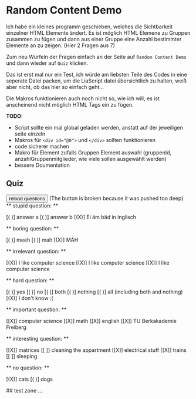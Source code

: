 <!--
import: https://github.com/fjangfaragesh/liaRandomSelector/raw/master/import.md
script: https://github.com/fjangfaragesh/liaRandomSelector/raw/master/randomVisibility.js
-->
# Random Content Demo

Ich habe ein kleines programm geschieben, welches die Sichtbarkeit einzelner HTML Elemente ändert.
Es ist möglich HTML Elemene zu Gruppen zusammen zu fügen und dann aus einer Gruppe eine Anzahl bestimmter Elemente an zu zeigen. (Hier 2 Fragen aus 7)

Zum neu Würfeln der Fragen einfach an der Seite auf `Random Content Demo` und dann wieder auf `Quiz` klicken.

Das ist erst mal nur ein Test, ich würde am liebsten Teile des Codes in eine seperate Datei packen, um die LiaScript datei übersichtlich zu halten, weiß aber nicht, ob das hier so einfach geht...

Die Makros funktionieren auch noch nicht so, wie ich will, es ist anscheinend nicht möglich HTML Tags ein zu fügen.


**TODO:**
* Script sollte ein mal global geladen werden, anstatt auf der jeweiligen seite einzeln
* Makros für `<div id="@0">` und `</div>` sollten funktionieren
* code sicherer machen
* Makro für Element zufalls Gruppen Element auswahl (gruppenId, anzahlGruppenmitglieder, wie viele sollen ausgewählt werden)
* bessere Doumentation
## Quiz
<script>
/* can change the visibility of html elements with id
 * 
 * you can create groups of elements, from which random elements can be displayed
 * 
 * group element id: group id followed by _ and running index
 */ 

    
// TODO checks for Illegal Arguments
 
//example configuration   
const EXAMPLE_QUIZ_GROUP_ID = "quiz";
const EXAMPLE_QUIZ_SIZE = 7;
const EXAMPLE_NUMBER_OF_VISIBLES = 2;
    
window.setTimeout(runExample,1);
function runExample() {
//    alert("doing...");
    showRandom(EXAMPLE_QUIZ_GROUP_ID,
               EXAMPLE_QUIZ_SIZE,
               EXAMPLE_NUMBER_OF_VISIBLES);
}   
    
    
//code
const HIDDEN = "none";
const VISIBLE = "inline";
const GROUP_SEPERATOR = "_"; //seperates group id and index

function showRandom(groupId, groupSize, numberOfVisibleMembers) {
    let invisibles = [];
    for (let i = 0; i < groupSize; i++) invisibles.push(i);
    let visibles = [];
    for (let i = 0; i < numberOfVisibleMembers; i++) {
        let r = Math.floor(Math.random()*invisibles.length);
        visibles.push(invisibles.splice(r, 1)[0]);
    }
    showGroupMembers(groupId,groupSize,visibles);
}
    
function showGroupMembers(groupId, groupSize, visibleIndexs) {
    //TODO faster solution
    for (let i = 0; i < groupSize; i++) {
        hideGroupElement(groupId,i);
    }
    for (let i of visibleIndexs) {
        showGroupElement(groupId,i);
    }
}    

function hideGroupElement(groupId, index){
    hideId(""+groupId + GROUP_SEPERATOR + index)
}
function showGroupElement(groupId, index) {
    showId(""+groupId + GROUP_SEPERATOR + index)
}
function hideId(id) {hideElm(gElm(id));}
function showId(id) {showElm(gElm(id));}
    
function hideElm(elm) {
    if (elm == undefined) return;
    elm.style.display = HIDDEN;
}
function showElm(elm) {
    if (elm == undefined) return;
    elm.style.display = VISIBLE; 
}
function gElm(id) {
    return document.getElementById(id);
}


</script>

<input type="button" value="reload questions" onclick="runExample()">
(The button is broken because it was pushed too deep)

<div id="quiz_0">
** stupid question: **

[( )] answer a
[( )] answer b
[(X)] Ei äm bäd in inglisch

</div>

<div id="quiz_1">
** boring question: **

[( )] meeh
[( )] mah
[(X)] MÄH
</div>

<div id="quiz_2">
** irrelevant question: **

[(X)] I like computer science
[(X)] I like computer science
[(X)] I like computer science
</div>

<div id="quiz_3">
** hard question: **

[( )] yes
[( )] no
[( )] both
[( )] nothing
[( )] all (including both and nothing)
[(X)] I don't know :(
</div>

<div id="quiz_4">
** important question: **

[[X]] computer science
[[X]] math
[[X]] english
[[X]] TU Berkakademie Freiberg
</div>

<div id="quiz_5">
** interesting question: **

[[X]] matrices
[[ ]] cleaning the appartment
[[X]] electrical stuff
[[X]] trains
[[ ]] sleeping

</div>

<div id="quiz_6">
** no question: **

[(X)] cats
[( )] dogs

</div>
## test zone
...
